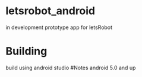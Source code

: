 # letsrobot_android
in development prototype app for letsRobot
# Building
build using android studio
#Notes
android 5.0 and up
